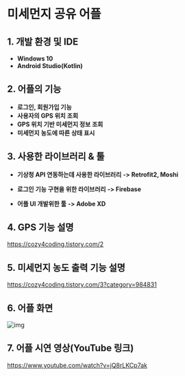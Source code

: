 # 미세먼지 공유 어플

## 1. 개발 환경 및 IDE

   - **Windows 10**
   - **Android Studio(Kotlin)**

## 2. 어플의 기능

   - **로그인, 회원가입 기능**
   - **사용자의 GPS 위치 조회**
   - **GPS 위치 기반 미세먼지 정보 조회**
   - **미세먼지 농도에 따른 상태 표시**

## 3. 사용한 라이브러리 & 툴

   - **기상청 API 연동하는데 사용한 라이브러리**
      **-> Retrofit2, Moshi**
  
   - **로그인 기능 구현을 위한 라이브러리**
      **-> Firebase**
  
   - **어플 UI 개발위한 툴**
      **-> Adobe XD**

## 4. GPS 기능 설명

 https://cozy4coding.tistory.com/2

## 5. 미세먼지 농도 출력 기능 설명

 https://cozy4coding.tistory.com/3?category=984831

## 6. 어플 화면
![img](https://user-images.githubusercontent.com/71540277/131960475-4aa328cf-513e-406d-8373-fcd1901d752e.jpg)

## 7. 어플 시연 영상(YouTube 링크)
https://www.youtube.com/watch?v=jQ8rLKCp7ak
